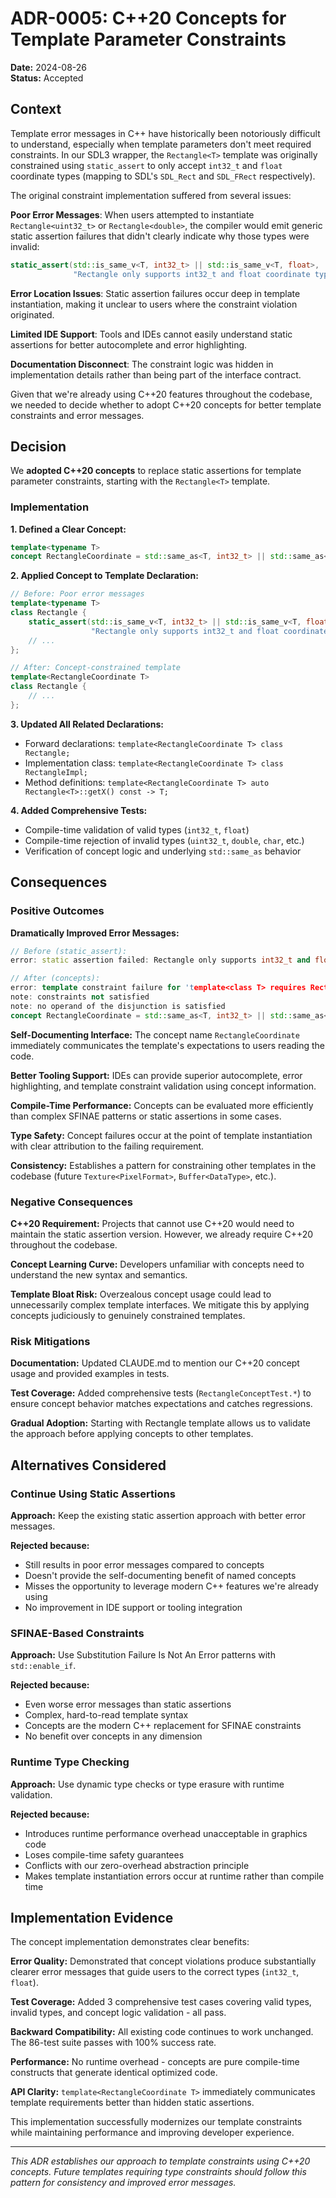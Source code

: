 # ADR-0005: C++20 Concepts for Template Parameter Constraints

**Date:** 2024-08-26  
**Status:** Accepted

## Context

Template error messages in C++ have historically been notoriously difficult to understand, especially when template parameters don't meet required constraints. In our SDL3 wrapper, the `Rectangle<T>` template was originally constrained using `static_assert` to only accept `int32_t` and `float` coordinate types (mapping to SDL's `SDL_Rect` and `SDL_FRect` respectively).

The original constraint implementation suffered from several issues:

**Poor Error Messages**: When users attempted to instantiate `Rectangle<uint32_t>` or `Rectangle<double>`, the compiler would emit generic static assertion failures that didn't clearly indicate why those types were invalid:
```cpp
static_assert(std::is_same_v<T, int32_t> || std::is_same_v<T, float>, 
              "Rectangle only supports int32_t and float coordinate types");
```

**Error Location Issues**: Static assertion failures occur deep in template instantiation, making it unclear to users where the constraint violation originated.

**Limited IDE Support**: Tools and IDEs cannot easily understand static assertions for better autocomplete and error highlighting.

**Documentation Disconnect**: The constraint logic was hidden in implementation details rather than being part of the interface contract.

Given that we're already using C++20 features throughout the codebase, we needed to decide whether to adopt C++20 concepts for better template constraints and error messages.

## Decision

We **adopted C++20 concepts** to replace static assertions for template parameter constraints, starting with the `Rectangle<T>` template.

### Implementation

**1. Defined a Clear Concept:**
```cpp
template<typename T>
concept RectangleCoordinate = std::same_as<T, int32_t> || std::same_as<T, float>;
```

**2. Applied Concept to Template Declaration:**
```cpp
// Before: Poor error messages
template<typename T>
class Rectangle {
    static_assert(std::is_same_v<T, int32_t> || std::is_same_v<T, float>, 
                  "Rectangle only supports int32_t and float coordinate types");
    // ...
};

// After: Concept-constrained template  
template<RectangleCoordinate T>
class Rectangle {
    // ...
};
```

**3. Updated All Related Declarations:**
- Forward declarations: `template<RectangleCoordinate T> class Rectangle;`
- Implementation class: `template<RectangleCoordinate T> class RectangleImpl;`
- Method definitions: `template<RectangleCoordinate T> auto Rectangle<T>::getX() const -> T;`

**4. Added Comprehensive Tests:**
- Compile-time validation of valid types (`int32_t`, `float`)
- Compile-time rejection of invalid types (`uint32_t`, `double`, `char`, etc.)
- Verification of concept logic and underlying `std::same_as` behavior

## Consequences

### Positive Outcomes

**Dramatically Improved Error Messages:**
```cpp
// Before (static_assert):
error: static assertion failed: Rectangle only supports int32_t and float coordinate types

// After (concepts):
error: template constraint failure for 'template<class T> requires RectangleCoordinate<T> class sdl::Rectangle'
note: constraints not satisfied
note: no operand of the disjunction is satisfied
concept RectangleCoordinate = std::same_as<T, int32_t> || std::same_as<T, float>;
```

**Self-Documenting Interface:** The concept name `RectangleCoordinate` immediately communicates the template's expectations to users reading the code.

**Better Tooling Support:** IDEs can provide superior autocomplete, error highlighting, and template constraint validation using concept information.

**Compile-Time Performance:** Concepts can be evaluated more efficiently than complex SFINAE patterns or static assertions in some cases.

**Type Safety:** Concept failures occur at the point of template instantiation with clear attribution to the failing requirement.

**Consistency:** Establishes a pattern for constraining other templates in the codebase (future `Texture<PixelFormat>`, `Buffer<DataType>`, etc.).

### Negative Consequences

**C++20 Requirement:** Projects that cannot use C++20 would need to maintain the static assertion version. However, we already require C++20 throughout the codebase.

**Concept Learning Curve:** Developers unfamiliar with concepts need to understand the new syntax and semantics.

**Template Bloat Risk:** Overzealous concept usage could lead to unnecessarily complex template interfaces. We mitigate this by applying concepts judiciously to genuinely constrained templates.

### Risk Mitigations

**Documentation:** Updated CLAUDE.md to mention our C++20 concept usage and provided examples in tests.

**Test Coverage:** Added comprehensive tests (`RectangleConceptTest.*`) to ensure concept behavior matches expectations and catches regressions.

**Gradual Adoption:** Starting with Rectangle template allows us to validate the approach before applying concepts to other templates.

## Alternatives Considered

### Continue Using Static Assertions
**Approach:** Keep the existing static assertion approach with better error messages.

**Rejected because:**
- Still results in poor error messages compared to concepts
- Doesn't provide the self-documenting benefit of named concepts
- Misses the opportunity to leverage modern C++ features we're already using
- No improvement in IDE support or tooling integration

### SFINAE-Based Constraints  
**Approach:** Use Substitution Failure Is Not An Error patterns with `std::enable_if`.

**Rejected because:**
- Even worse error messages than static assertions
- Complex, hard-to-read template syntax
- Concepts are the modern C++ replacement for SFINAE constraints
- No benefit over concepts in any dimension

### Runtime Type Checking
**Approach:** Use dynamic type checks or type erasure with runtime validation.

**Rejected because:**
- Introduces runtime performance overhead unacceptable in graphics code
- Loses compile-time safety guarantees
- Conflicts with our zero-overhead abstraction principle
- Makes template instantiation errors occur at runtime rather than compile time

## Implementation Evidence

The concept implementation demonstrates clear benefits:

**Error Quality:** Demonstrated that concept violations produce substantially clearer error messages that guide users to the correct types (`int32_t`, `float`).

**Test Coverage:** Added 3 comprehensive test cases covering valid types, invalid types, and concept logic validation - all pass.

**Backward Compatibility:** All existing code continues to work unchanged. The 86-test suite passes with 100% success rate.

**Performance:** No runtime overhead - concepts are pure compile-time constructs that generate identical optimized code.

**API Clarity:** `template<RectangleCoordinate T>` immediately communicates template requirements better than hidden static assertions.

This implementation successfully modernizes our template constraints while maintaining performance and improving developer experience.

---

*This ADR establishes our approach to template constraints using C++20 concepts. Future templates requiring type constraints should follow this pattern for consistency and improved error messages.*